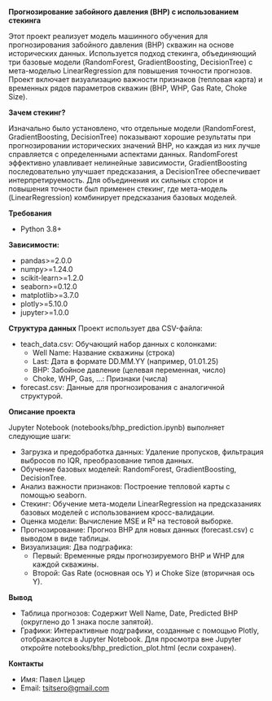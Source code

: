 **Прогнозирование забойного давления (BHP) с использованием стекинга**

Этот проект реализует модель машинного обучения для прогнозирования забойного давления (BHP) скважин на основе исторических данных. Используется подход стекинга, объединяющий три базовые модели (RandomForest, GradientBoosting, DecisionTree) с мета-моделью LinearRegression для повышения точности прогнозов. Проект включает визуализацию важности признаков (тепловая карта) и временных рядов параметров скважин (BHP, WHP, Gas Rate, Choke Size).

**Зачем стекинг?**

Изначально было установлено, что отдельные модели (RandomForest, GradientBoosting, DecisionTree) показывают хорошие результаты при прогнозировании исторических значений BHP, но каждая из них лучше справляется с определенными аспектами данных. RandomForest эффективно улавливает нелинейные зависимости, GradientBoosting последовательно улучшает предсказания, а DecisionTree обеспечивает интерпретируемость. Для объединения их сильных сторон и повышения точности был применен стекинг, где мета-модель (LinearRegression) комбинирует предсказания базовых моделей.

**Требования**
- Python 3.8+

**Зависимости:**
- pandas>=2.0.0
- numpy>=1.24.0
- scikit-learn>=1.2.0
- seaborn>=0.12.0
- matplotlib>=3.7.0
- plotly>=5.10.0
- jupyter>=1.0.0

**Структура данных**
Проект использует два CSV-файла:
- teach_data.csv: Обучающий набор данных с колонками:
  - Well Name: Название скважины (строка)
  - Last: Дата в формате DD.MM.YY (например, 01.01.25)
  - BHP: Забойное давление (целевая переменная, число)
  - Choke, WHP, Gas, ...: Признаки (числа)
- forecast.csv: Данные для прогнозирования с аналогичной структурой.

**Описание проекта**

Jupyter Notebook (notebooks/bhp_prediction.ipynb) выполняет следующие шаги:
- Загрузка и предобработка данных: Удаление пропусков, фильтрация выбросов по IQR, преобразование типов данных.
- Обучение базовых моделей: RandomForest, GradientBoosting, DecisionTree.
- Анализ важности признаков: Построение тепловой карты с помощью seaborn.
- Стекинг: Обучение мета-модели LinearRegression на предсказаниях базовых моделей с использованием кросс-валидации.
- Оценка модели: Вычисление MSE и R² на тестовой выборке.
- Прогнозирование: Прогноз BHP для новых данных (forecast.csv) с выводом в виде таблицы.
- Визуализация: Два подграфика:
  - Первый: Временные ряды прогнозируемого BHP и WHP для каждой скважины.
  - Второй: Gas Rate (основная ось Y) и Choke Size (вторичная ось Y).

**Вывод**
- Таблица прогнозов: Содержит Well Name, Date, Predicted BHP (округлено до 1 знака после запятой).
- Графики: Интерактивные подграфики, созданные с помощью Plotly, отображаются в Jupyter Notebook. Для просмотра вне Jupyter откройте notebooks/bhp_prediction_plot.html (если сохранен).

**Контакты**
- Имя: Павел Цицер
- Email: tsitsero@gmail.com
